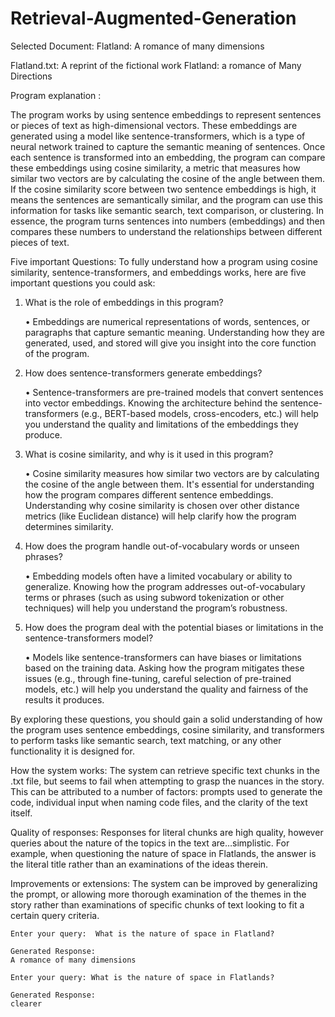 # Retrieval-Augmented-Generation

Selected Document: 
Flatland: A romance of many dimensions

Flatland.txt: A reprint of the fictional work Flatland: a romance of Many Directions


Program explanation :
  
  The program works by using sentence embeddings to represent sentences or pieces of text as high-dimensional vectors. These embeddings are generated using a model like sentence-transformers, which is a         type of neural network trained to capture the semantic meaning of sentences. Once each sentence is transformed into an embedding, the program can compare these embeddings using cosine similarity, a metric      that measures how similar two vectors are by calculating the cosine of the angle between them.
    If the cosine similarity score between two sentence embeddings is high, it means the sentences are semantically similar, and the program can use this information for tasks like semantic search, text           comparison, or clustering. In essence, the program turns sentences into numbers (embeddings) and then compares these numbers to understand the relationships between different pieces of text.

Five important Questions: 
To fully understand how a program using cosine similarity, sentence-transformers, and embeddings works, here are five important questions you could ask:
  1. What is the role of embeddings in this program?

       •	Embeddings are numerical representations of words, sentences, or paragraphs that capture semantic meaning. Understanding how they are generated, used, and stored will give you insight into the core             function of the program.
  3. How does sentence-transformers generate embeddings?

       •	Sentence-transformers are pre-trained models that convert sentences into vector embeddings. Knowing the architecture behind the sentence-transformers (e.g., BERT-based models, cross-encoders, etc.)             will help you understand the quality and limitations of the embeddings they produce.
  5. What is cosine similarity, and why is it used in this program?
   
     •	Cosine similarity measures how similar two vectors are by calculating the cosine of the angle between them. It's essential for understanding how the program compares different sentence embeddings.             Understanding why cosine similarity is chosen over other distance metrics (like Euclidean distance) will help clarify how the program determines similarity.
  6. How does the program handle out-of-vocabulary words or unseen phrases?

      •	Embedding models often have a limited vocabulary or ability to generalize. Knowing how the program addresses out-of-vocabulary terms or phrases (such as using subword tokenization or other techniques)         will help you understand the program’s robustness.
  8. How does the program deal with the potential biases or limitations in the sentence-transformers model?

      •	Models like sentence-transformers can have biases or limitations based on the training data. Asking how the program mitigates these issues (e.g., through fine-tuning, careful selection of pre-trained           models, etc.) will help you understand the quality and fairness of the results it produces.

By exploring these questions, you should gain a solid understanding of how the program uses sentence embeddings, cosine similarity, and transformers to perform tasks like semantic search, text matching, or any other functionality it is designed for.


How the system works: The system can retrieve specific text chunks in the .txt file, but seems to fail when attempting to grasp the nuances in the story. This can be attributed to a number of factors: prompts used to generate the code, individual input when naming code files, and the clarity of the text itself. 

Quality of responses: Responses for literal chunks are high quality, however queries about the nature of the topics in the text are…simplistic. For example, when questioning the nature of space in Flatlands, the answer is the literal title rather than an examinations of the ideas therein. 

Improvements or extensions: The system can be improved by generalizing the prompt, or allowing more thorough examination of the themes in the story rather than examinations of specific chunks of text looking to fit a certain query criteria. 

    Enter your query:  What is the nature of space in Flatland?

    Generated Response:
    A romance of many dimensions

    Enter your query: What is the nature of space in Flatlands?
    
    Generated Response:
    clearer
